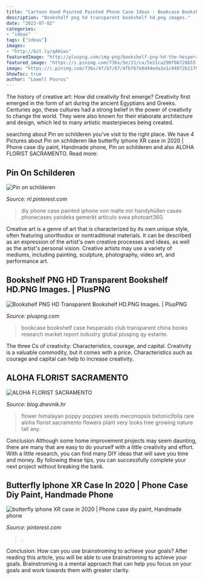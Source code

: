 ```yaml
---
title: "Cartoon Hand Painted Painted Phone Case Ideas : Bookcase Bookshelf Case Hesperado Club Transparent China Books Research Market Report Industry Global Pluspng Qy Estante"
description: "Bookshelf png hd transparent bookshelf hd.png images."
date: "2023-07-02"
categories:
- "ideas"
tags: ["ideas"]
images:
- "http://bit.ly/qAHiws"
featuredImage: "http://pluspng.com/img-png/bookshelf-png-hd-the-hesperado-book-club-1024.png"
featured_image: "https://i.pinimg.com/736x/5e/21/ca/5e21ca290f08720b55f450c1f8a4eb24.jpg"
image: "https://i.pinimg.com/736x/4f/b7/67/4fb767e0d44eda1e1c04072b1179d580.jpg"
ShowToc: true
author: "Lowell Pouros"
---
```



The history of creative art: How did creativity first emerge?
Creativity first emerged in the form of art during the ancient Egyptians and Greeks. Centuries ago, these cultures had a strong belief in the power of creativity to change the world. They were also known for their elaborate architecture and design, which led to many artistic masterpieces being created.

	

		
searching about Pin on schilderen you've visit to the right place. We have 4 Pictures about Pin on schilderen like butterfly iphone XR case in 2020 | Phone case diy paint, Handmade phone, Pin on schilderen and also ALOHA FLORIST SACRAMENTO. Read more:
		
    
## Pin On Schilderen

<img loading=lazy src="https://i.pinimg.com/736x/5e/21/ca/5e21ca290f08720b55f450c1f8a4eb24.jpg" onerror="this.onerror=null;this.src='https://tse2.mm.bing.net/th?id=OIP.GC0a3zpPBjH4OWGpu1JAdQHaOt&amp;pid=15.1';" alt="Pin on schilderen">

_Source: nl.pinterest.com_

>diy phone case painted iphone von malte mir handyhüllen cases phonecases yandeks gemerkt artículo svea photoart360. 

	

Creative art is a genre of art that is characterized by its own unique style, often featuring unorthodox or nontraditional materials. It can be described as an expression of the artist's own creative processes and ideas, as well as the artist's personal vision. Creative artists may use a variety of mediums, including painting, sculpture, photography, video art, and performance art.

    
## Bookshelf PNG HD Transparent Bookshelf HD.PNG Images. | PlusPNG

<img loading=lazy src="http://pluspng.com/img-png/bookshelf-png-hd-the-hesperado-book-club-1024.png" onerror="this.onerror=null;this.src='https://tse1.mm.bing.net/th?id=OIP.3FVQNjtb8a8DBJBxZdCALgHaGy&amp;pid=15.1';" alt="Bookshelf PNG HD Transparent Bookshelf HD.PNG Images. | PlusPNG">

_Source: pluspng.com_

>bookcase bookshelf case hesperado club transparent china books research market report industry global pluspng qy estante. 

	

The three Cs of creativity: Characteristics, courage, and capital.
Creativity is a valuable commodity, but it comes with a price. Characteristics such as courage and capital can help to increase creativity.

    
## ALOHA FLORIST SACRAMENTO

<img loading=lazy src="http://bit.ly/qAHiws" onerror="this.onerror=null;this.src='https://tse3.mm.bing.net/th?id=OIP.pkPa28lbnlSi_CTRl__zHQAAAA&amp;pid=15.1';" alt="ALOHA FLORIST SACRAMENTO">

_Source: blog.dnevnik.hr_

>flower himalayan poppy poppies seeds meconopsis betonicifolia rare aloha florist sacramento flowers plant very looks tree growing nature tall any. 

	

Conclusion
Although some home improvement projects may seem daunting, there are many that are easy to do yourself with a little creativity and effort. With a little research, you can find many DIY ideas that will save you time and money. By following these tips, you can successfully complete your next project without breaking the bank.

    
## Butterfly Iphone XR Case In 2020 | Phone Case Diy Paint, Handmade Phone

<img loading=lazy src="https://i.pinimg.com/736x/4f/b7/67/4fb767e0d44eda1e1c04072b1179d580.jpg" onerror="this.onerror=null;this.src='https://tse2.mm.bing.net/th?id=OIP.ri406IozIYIeL4OZfNlf5QHaHa&amp;pid=15.1';" alt="butterfly iphone XR case in 2020 | Phone case diy paint, Handmade phone">

_Source: pinterest.com_

>. 

	

Conclusion: How can you use brainstroming to achieve your goals?
After reading this article, you will be able to use brainstroming to achieve your goals. Brainstroming is a mental approach that can help you focus on your goals and work towards them with greater clarity.

